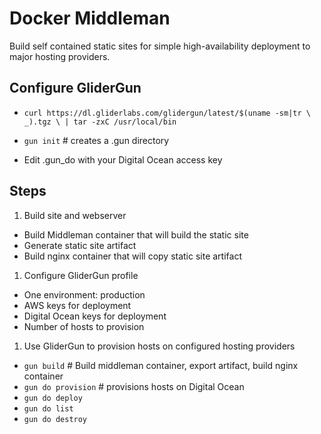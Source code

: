 # Docker Middleman

Build self contained static sites for simple high-availability deployment to major hosting providers.

## Configure GliderGun

- `curl https://dl.gliderlabs.com/glidergun/latest/$(uname -sm|tr \  _).tgz \
  | tar -zxC /usr/local/bin`

- `gun init` # creates a .gun directory

- Edit .gun_do with your Digital Ocean access key

## Steps

1. Build site and webserver
  - Build Middleman container that will build the static site
  - Generate static site artifact
  - Build nginx container that will copy static site artifact
1. Configure GliderGun profile
  - One environment: production
  - AWS keys for deployment
  - Digital Ocean keys for deployment
  - Number of hosts to provision
1. Use GliderGun to provision hosts on configured hosting providers
  - `gun build` # Build middleman container, export artifact, build nginx container
  - `gun do provision` # provisions hosts on Digital Ocean
  - `gun do deploy`
  - `gun do list`
  - `gun do destroy`
